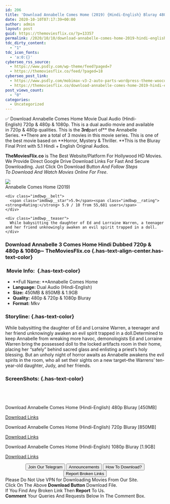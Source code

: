 ```yaml
---
id: 206
title: 'Download Annabelle Comes Home (2019) {Hindi-English} Bluray 480p [450MB] || 720p [850MB] || 1080p [1.9GB]'
date: 2020-10-10T07:17:39+00:00
author: admin
layout: post
guid: https://themoviesflix.co/?p=13357
permalink: /2020/10/10/download-annabelle-comes-home-2019-hindi-english-bluray-480p-450mb-720p-850mb-1080p-1-9gb/
tdc_dirty_content:
  - "1"
tdc_icon_fonts:
  - 'a:0:{}'
cyberseo_rss_source:
  - https://www.psdly.com/wp-theme/feed?paged=7
  - https://themoviesflix.co/feed/?paged=18
cyberseo_post_link:
  - https://www.psdly.com/mobimax-v3-2-auto-parts-wordpress-theme-woocommerce-shop-23941859
  - https://themoviesflix.co/download-annabelle-comes-home-2019-hindi-english-480p-720p-1080p/
post_views_count:
  - "0"
categories:
  - Uncategorized
---
```

✅ Download Annabelle Comes Home&nbsp;Movie&nbsp;Dual Audio&nbsp;(Hindi-English)&nbsp;720p&nbsp;&&nbsp;480p&nbsp;& 1080p. This is&nbsp;a&nbsp;dual audio&nbsp;movie and available in&nbsp;720p&nbsp;&&nbsp;480p&nbsp;qualities.&nbsp;This is the&nbsp;**3rd**part of**&nbsp;the Annabelle Series.&nbsp;**There are a total of 3 movies in this movie series. This is one of the best movie based on&nbsp;**Horror, Mystery & Thriller.&nbsp;**This is the Bluray Final Print with 5.1 Hindi + English Original Audios.

**TheMoviesFlix.co**&nbsp;is The Best Website/Platform For Hollywood HD Movies. We Provide Direct Google Drive Download Links For Fast And Secure Downloading. Just Click On Download Button&nbsp;_And Follow Steps To&nbsp;Download And Watch Movies Online For Free_.

<div class="imdbwp imdbwp--movie dark">
  <div class="imdbwp__thumb">
    <a class="imdbwp__link" target="_blank" title="Annabelle Comes Home" href="https://www.imdb.com/title/tt8350360/" rel="nofollow noopener noreferrer"><img class="imdbwp__img" src="https://m.media-amazon.com/images/M/MV5BYmI4NDNiMmQtZTFkYi00ZDVmLThlYTAtMWJlMjU1M2I2ZmViXkEyXkFqcGdeQXVyNjg2NjQwMDQ@._V1_SX300.jpg" /></a>
  </div>
  
  <div class="imdbwp__content">
    <div class="imdbwp__header">
      <span class="imdbwp__title">Annabelle Comes Home</span> (2019)
    </div>
    
    <div class="imdbwp__belt">
      <span class="imdbwp__star">5.9</span><span class="imdbwp__rating"><strong>Rating:</strong> 5.9 / 10 from 55,681 users</span>
    </div>
    
    <div class="imdbwp__teaser">
      While babysitting the daughter of Ed and Lorraine Warren, a teenager and her friend unknowingly awaken an evil spirit trapped in a doll.
    </div>
  </div>
</div>

### Download Annabelle 3 Comes Home Hindi Dubbed 720p & 480p & 1080p~ TheMoviesFlix.co {.has-text-align-center.has-text-color}

### &nbsp;Movie Info:&nbsp; {.has-text-color}

  * **Full Name:&nbsp;**Annabelle Comes Home
  * **Language:**&nbsp;Dual Audio (Hindi-English)
  * **Size:**&nbsp;450MB & 850MB & 1.9GB
  * **Quality:**&nbsp;480p & 720p & 1080p Bluray
  * **Format:**&nbsp;Mkv

### Storyline: {.has-text-color}

While babysitting the daughter of Ed and Lorraine Warren, a teenager and her friend unknowingly awaken an evil spirit trapped in a doll.Determined to keep Annabelle from wreaking more havoc, demonologists Ed and Lorraine Warren bring the possessed doll to the locked artifacts room in their home, placing her “safely” behind sacred glass and enlisting a priest’s holy blessing. But an unholy night of horror awaits as Annabelle awakens the evil spirits in the room, who all set their sights on a new target–the Warrens’ ten-year-old daughter, Judy, and her friends.

### ScreenShots: {.has-text-color}

<div class="wp-block-image">
  <figure class="aligncenter"><img src="https://i.imgur.com/oRu4Bx1.jpg" alt /></figure>
</div>

<div class="wp-block-image">
  <figure class="aligncenter"><img src="https://i.imgur.com/3cbAJKT.jpg" alt /></figure>
</div>

<div class="wp-block-image">
  <figure class="aligncenter"><img src="https://i.imgur.com/prlSCiV.png" alt /></figure>
</div>

<div class="wp-block-image">
  <figure class="aligncenter"><img src="https://i.imgur.com/Wynl7Rp.png" alt /></figure>
</div>

<p class="has-text-align-center has-text-color has-medium-font-size">
  Download Annabelle Comes Home (Hindi-English) 480p Bluray [450MB]
</p>

<span class="mb-center maxbutton-3-center"><span class="maxbutton-3-container mb-container"><a class="maxbutton-3 maxbutton maxbutton-post-button" target="_blank" rel="nofollow noopener noreferrer" href="https://coinquint.com/a12924/"><span class="mb-text">Download Links</span></a></span></span>

<p class="has-text-align-center has-text-color has-medium-font-size">
  Download Annabelle Comes Home (Hindi-English) 720p Bluray [850MB]
</p>

<span class="mb-center maxbutton-3-center"><span class="maxbutton-3-container mb-container"><a class="maxbutton-3 maxbutton maxbutton-post-button" target="_blank" rel="nofollow noopener noreferrer" href="https://coinquint.com/a12926/"><span class="mb-text">Download Links</span></a></span></span>

<p class="has-text-align-center has-text-color has-medium-font-size">
  Download Annabelle Comes Home (Hindi-English) 1080p Bluray [1.9GB]
</p>

<span class="mb-center maxbutton-3-center"><span class="maxbutton-3-container mb-container"><a class="maxbutton-3 maxbutton maxbutton-post-button" target="_blank" rel="nofollow noopener noreferrer" href="https://coinquint.com/a12928/"><span class="mb-text">Download Links</span></a></span></span>

<center>
</center>

<center>
  <a href="https://t.me/themoviesflixcom" target="_blank" data-wpel-link="external" rel="nofollow external noopener noreferrer"><button class="button button5">Join Our Telegram</button></a> <a href="https://themoviesflix.co/download-annabelle-comes-home-2019-hindi-english-480p-720p-1080p/#" target="_blank" data-wpel-link="external" rel="nofollow external noopener noreferrer"><button class="button button5">Announcements</button></a> <a href="https://themoviesflix.com/how-to-download/" target="_blank" data-wpel-link="external" rel="nofollow external noopener noreferrer"><button class="button button5">How To Download?</button></a> <a href="https://themoviesflix.co/download-annabelle-comes-home-2019-hindi-english-480p-720p-1080p/#" target="_blank" data-wpel-link="external" rel="nofollow external noopener noreferrer"><button class="button button5">Report Broken Links</button></a>
</center>

<div class="alert alert-danger">
  Please Do Not Use VPN for Downloading Movies From Our Site.
</div>

<div class="alert alert-success">
  Click On The Above <strong>Download Button</strong> Download File.
</div>

<div class="alert alert-warning">
  If You Find Any Broken Link Then <strong>Report</strong> To Us.
</div>

<div class="alert alert-info">
  <strong>Comment</strong> Your Queries And Requests Below In The Comment Box.
</div>